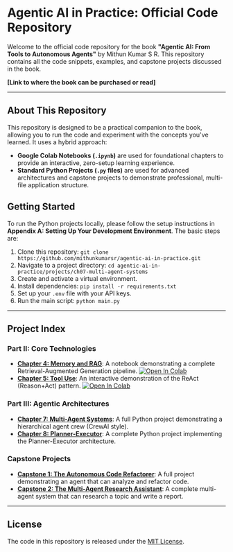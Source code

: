 # Agentic AI in Practice: Official Code Repository

Welcome to the official code repository for the book **"Agentic AI: From Tools to Autonomous Agents"** by Mithun Kumar S R. This repository contains all the code snippets, examples, and capstone projects discussed in the book.

**[Link to where the book can be purchased or read]**

---

## About This Repository

This repository is designed to be a practical companion to the book, allowing you to run the code and experiment with the concepts you've learned. It uses a hybrid approach:
* **Google Colab Notebooks (`.ipynb`)** are used for foundational chapters to provide an interactive, zero-setup learning experience.
* **Standard Python Projects (`.py` files)** are used for advanced architectures and capstone projects to demonstrate professional, multi-file application structure.

## Getting Started

To run the Python projects locally, please follow the setup instructions in **Appendix A: Setting Up Your Development Environment**. The basic steps are:

1.  Clone this repository: `git clone https://github.com/mithunkumarsr/agentic-ai-in-practice.git`
2.  Navigate to a project directory: `cd agentic-ai-in-practice/projects/ch07-multi-agent-systems`
3.  Create and activate a virtual environment.
4.  Install dependencies: `pip install -r requirements.txt`
5.  Set up your `.env` file with your API keys.
6.  Run the main script: `python main.py`

---

## Project Index

### Part II: Core Technologies
* **[Chapter 4: Memory and RAG](./projects/ch04-memory-and-rag/)**: A notebook demonstrating a complete Retrieval-Augmented Generation pipeline. [![Open In Colab](https://colab.research.google.com/assets/colab-badge.svg)](https://colab.research.google.com/github/your-username/agentic-ai-in-practice/blob/main/projects/ch04-memory-and-rag/rag_pipeline_example.ipynb)
* **[Chapter 5: Tool Use](./projects/ch05-tool-use/)**: An interactive demonstration of the ReAct (Reason+Act) pattern. [![Open In Colab](https://colab.research.google.com/assets/colab-badge.svg)](https://colab.research.google.com/github/your-username/agentic-ai-in-practice/blob/main/projects/ch05-tool-use/basic_react_loop.ipynb)

### Part III: Agentic Architectures
* **[Chapter 7: Multi-Agent Systems](./projects/ch07-multi-agent-systems/)**: A full Python project demonstrating a hierarchical agent crew (CrewAI style).
* **[Chapter 8: Planner-Executor](./projects/ch08-planner-executor/)**: A complete Python project implementing the Planner-Executor architecture.

### Capstone Projects
* **[Capstone 1: The Autonomous Code Refactorer](./projects/capstone-01-code-refactorer/)**: A full project demonstrating an agent that can analyze and refactor code.
* **[Capstone 2: The Multi-Agent Research Assistant](./projects/capstone-02-research-assistant/)**: A complete multi-agent system that can research a topic and write a report.

---

## License

The code in this repository is released under the [MIT License](./LICENSE).
